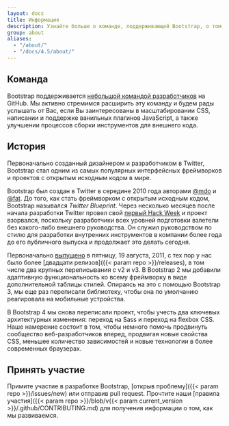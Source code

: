 ```yaml
---
layout: docs
title: Информация
description: Узнайте больше о команде, поддерживающей Bootstrap, о том, как и почему начался проект, и как принять участие.
group: about
aliases:
  - "/about/"
  - "/docs/4.5/about/"
---
```


## Команда

Bootstrap поддерживается [небольшой командой разработчиков](https://github.com/orgs/twbs/people) на GitHub. Мы активно стремимся расширить эту команду и будем рады услышать от Вас, если Вы заинтересованы в масштабировании CSS, написании и поддержке ванильных плагинов JavaScript, а также улучшении процессов сборки инструментов для внешнего кода.

## История

Первоначально созданный дизайнером и разработчиком в Twitter, Bootstrap стал одним из самых популярных интерфейсных фреймворков и проектов с открытым исходным кодом в мире.

Bootstrap был создан в Twitter в середине 2010 года авторами [@mdo](https://twitter.com/mdo) и [@fat](https://twitter.com/fat). До того, как стать фреймворком с открытым исходным кодом, Bootstrap назывался _Twitter Blueprint_. Через несколько месяцев после начала разработки Twitter провел свой [первый Hack Week](https://blog.twitter.com/engineering/en_us/a/2010/hack-week.html) и проект взорвался, поскольку разработчики всех уровней подготовки взлетели без какого-либо внешнего руководства. Он служил руководством по стилю для разработки внутренних инструментов в компании более года до его публичного выпуска и продолжает это делать сегодня.

Первоначально [выпущено](https://blog.twitter.com/developer/en_us/a/2011/bootstrap-twitter.html) в <time datetime="2011-08-19 11:25">пятницу, 19 августа, 2011</time>, с тех пор у нас было более [двадцати релизов]({{< param repo >}}/releases), в том числе два крупных переписывания с v2 и v3. В Bootstrap 2 мы добавили адаптивную функциональность ко всему фреймворку в виде дополнительной таблицы стилей. Опираясь на это с помощью Bootstrap 3, мы еще раз переписали библиотеку, чтобы она по умолчанию реагировала на мобильные устройства.

В Bootstrap 4 мы снова переписали проект, чтобы учесть два ключевых архитектурных изменения: переход на Sass и переход на flexbox CSS. Наше намерение состоит в том, чтобы немного помочь продвинуть сообщество веб-разработчиков вперед, продвигая новые свойства CSS, меньшее количество зависимостей и новые технологии в более современных браузерах.

## Принять участие

Примите участие в разработке Bootstrap, [открыв проблему]({{< param repo >}}/issues/new) или отправив pull request. Прочтите наши [правила участия]({{< param repo >}}/blob/v{{< param current_version >}}/.github/CONTRIBUTING.md) для получения информации о том, как мы развиваемся.
